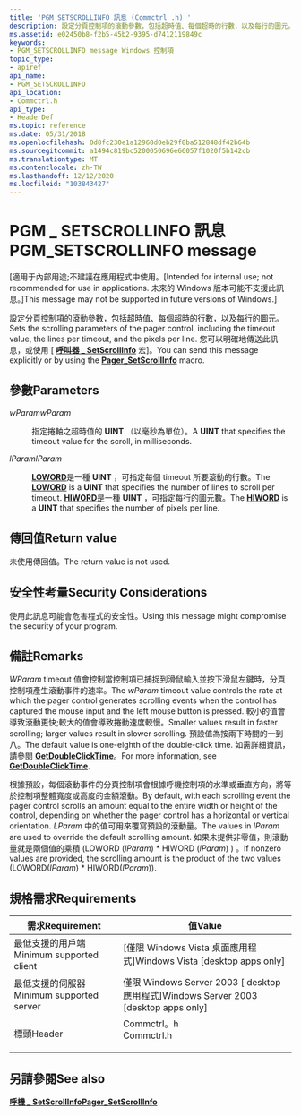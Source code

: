 ```yaml
---
title: 'PGM_SETSCROLLINFO 訊息 (Commctrl .h) '
description: 設定分頁控制項的滾動參數，包括超時值、每個超時的行數，以及每行的圖元。 您可以明確地傳送此訊息，或使用 [呼叫器 \_ SetScrollInfo 宏]。
ms.assetid: e02450b8-f2b5-45b2-9395-d7412119849c
keywords:
- PGM_SETSCROLLINFO message Windows 控制項
topic_type:
- apiref
api_name:
- PGM_SETSCROLLINFO
api_location:
- Commctrl.h
api_type:
- HeaderDef
ms.topic: reference
ms.date: 05/31/2018
ms.openlocfilehash: 0d8fc230e1a12968d0eb29f8ba512848df42b64b
ms.sourcegitcommit: a1494c819bc5200050696e66057f1020f5b142cb
ms.translationtype: MT
ms.contentlocale: zh-TW
ms.lasthandoff: 12/12/2020
ms.locfileid: "103843427"
---
```

# <a name="pgm_setscrollinfo-message"></a><span data-ttu-id="cffa7-105">PGM \_ SETSCROLLINFO 訊息</span><span class="sxs-lookup"><span data-stu-id="cffa7-105">PGM\_SETSCROLLINFO message</span></span>

<span data-ttu-id="cffa7-106">\[適用于內部用途;不建議在應用程式中使用。</span><span class="sxs-lookup"><span data-stu-id="cffa7-106">\[Intended for internal use; not recommended for use in applications.</span></span> <span data-ttu-id="cffa7-107">未來的 Windows 版本可能不支援此訊息。\]</span><span class="sxs-lookup"><span data-stu-id="cffa7-107">This message may not be supported in future versions of Windows.\]</span></span>

<span data-ttu-id="cffa7-108">設定分頁控制項的滾動參數，包括超時值、每個超時的行數，以及每行的圖元。</span><span class="sxs-lookup"><span data-stu-id="cffa7-108">Sets the scrolling parameters of the pager control, including the timeout value, the lines per timeout, and the pixels per line.</span></span> <span data-ttu-id="cffa7-109">您可以明確地傳送此訊息，或使用 [ [**呼叫器 \_ SetScrollInfo**](/windows/desktop/api/Commctrl/nf-commctrl-pager_setscrollinfo) 宏]。</span><span class="sxs-lookup"><span data-stu-id="cffa7-109">You can send this message explicitly or by using the [**Pager\_SetScrollInfo**](/windows/desktop/api/Commctrl/nf-commctrl-pager_setscrollinfo) macro.</span></span>

## <a name="parameters"></a><span data-ttu-id="cffa7-110">參數</span><span class="sxs-lookup"><span data-stu-id="cffa7-110">Parameters</span></span>

<dl> <dt>

<span data-ttu-id="cffa7-111">*wParam*</span><span class="sxs-lookup"><span data-stu-id="cffa7-111">*wParam*</span></span> 
</dt> <dd>

<span data-ttu-id="cffa7-112">指定捲軸之超時值的 **UINT** （以毫秒為單位）。</span><span class="sxs-lookup"><span data-stu-id="cffa7-112">A **UINT** that specifies the timeout value for the scroll, in milliseconds.</span></span>

</dd> <dt>

<span data-ttu-id="cffa7-113">*lParam*</span><span class="sxs-lookup"><span data-stu-id="cffa7-113">*lParam*</span></span> 
</dt> <dd>

<span data-ttu-id="cffa7-114">[**LOWORD**](/previous-versions/windows/desktop/legacy/ms632659(v=vs.85))是一種 **UINT** ，可指定每個 timeout 所要滾動的行數。</span><span class="sxs-lookup"><span data-stu-id="cffa7-114">The [**LOWORD**](/previous-versions/windows/desktop/legacy/ms632659(v=vs.85)) is a **UINT** that specifies the number of lines to scroll per timeout.</span></span> <span data-ttu-id="cffa7-115">[**HIWORD**](/previous-versions/windows/desktop/legacy/ms632657(v=vs.85))是一種 **UINT** ，可指定每行的圖元數。</span><span class="sxs-lookup"><span data-stu-id="cffa7-115">The [**HIWORD**](/previous-versions/windows/desktop/legacy/ms632657(v=vs.85)) is a **UINT** that specifies the number of pixels per line.</span></span>

</dd> </dl>

## <a name="return-value"></a><span data-ttu-id="cffa7-116">傳回值</span><span class="sxs-lookup"><span data-stu-id="cffa7-116">Return value</span></span>

<span data-ttu-id="cffa7-117">未使用傳回值。</span><span class="sxs-lookup"><span data-stu-id="cffa7-117">The return value is not used.</span></span>

## <a name="security-considerations"></a><span data-ttu-id="cffa7-118">安全性考量</span><span class="sxs-lookup"><span data-stu-id="cffa7-118">Security Considerations</span></span>

<span data-ttu-id="cffa7-119">使用此訊息可能會危害程式的安全性。</span><span class="sxs-lookup"><span data-stu-id="cffa7-119">Using this message might compromise the security of your program.</span></span>

## <a name="remarks"></a><span data-ttu-id="cffa7-120">備註</span><span class="sxs-lookup"><span data-stu-id="cffa7-120">Remarks</span></span>

<span data-ttu-id="cffa7-121">*WParam* timeout 值會控制當控制項已捕捉到滑鼠輸入並按下滑鼠左鍵時，分頁控制項產生滾動事件的速率。</span><span class="sxs-lookup"><span data-stu-id="cffa7-121">The *wParam* timeout value controls the rate at which the pager control generates scrolling events when the control has captured the mouse input and the left mouse button is pressed.</span></span> <span data-ttu-id="cffa7-122">較小的值會導致滾動更快;較大的值會導致捲動速度較慢。</span><span class="sxs-lookup"><span data-stu-id="cffa7-122">Smaller values result in faster scrolling; larger values result in slower scrolling.</span></span> <span data-ttu-id="cffa7-123">預設值為按兩下時間的一到八。</span><span class="sxs-lookup"><span data-stu-id="cffa7-123">The default value is one-eighth of the double-click time.</span></span> <span data-ttu-id="cffa7-124">如需詳細資訊，請參閱 [**GetDoubleClickTime**](/windows/desktop/api/winuser/nf-winuser-getdoubleclicktime)。</span><span class="sxs-lookup"><span data-stu-id="cffa7-124">For more information, see [**GetDoubleClickTime**](/windows/desktop/api/winuser/nf-winuser-getdoubleclicktime).</span></span>

<span data-ttu-id="cffa7-125">根據預設，每個滾動事件的分頁控制項會根據呼機控制項的水準或垂直方向，將等於控制項整體寬度或高度的金額滾動。</span><span class="sxs-lookup"><span data-stu-id="cffa7-125">By default, with each scrolling event the pager control scrolls an amount equal to the entire width or height of the control, depending on whether the pager control has a horizontal or vertical orientation.</span></span> <span data-ttu-id="cffa7-126">*LParam* 中的值可用來覆寫預設的滾動量。</span><span class="sxs-lookup"><span data-stu-id="cffa7-126">The values in *lParam* are used to override the default scrolling amount.</span></span> <span data-ttu-id="cffa7-127">如果未提供非零值，則滾動量就是兩個值的乘積 (LOWORD (*lParam*) \* HIWORD (*lParam*) ) 。</span><span class="sxs-lookup"><span data-stu-id="cffa7-127">If nonzero values are provided, the scrolling amount is the product of the two values (LOWORD(*lParam*) \* HIWORD(*lParam*)).</span></span>

## <a name="requirements"></a><span data-ttu-id="cffa7-128">規格需求</span><span class="sxs-lookup"><span data-stu-id="cffa7-128">Requirements</span></span>



| <span data-ttu-id="cffa7-129">需求</span><span class="sxs-lookup"><span data-stu-id="cffa7-129">Requirement</span></span> | <span data-ttu-id="cffa7-130">值</span><span class="sxs-lookup"><span data-stu-id="cffa7-130">Value</span></span> |
|-------------------------------------|---------------------------------------------------------------------------------------|
| <span data-ttu-id="cffa7-131">最低支援的用戶端</span><span class="sxs-lookup"><span data-stu-id="cffa7-131">Minimum supported client</span></span><br/> | <span data-ttu-id="cffa7-132">\[僅限 Windows Vista 桌面應用程式\]</span><span class="sxs-lookup"><span data-stu-id="cffa7-132">Windows Vista \[desktop apps only\]</span></span><br/>                                        |
| <span data-ttu-id="cffa7-133">最低支援的伺服器</span><span class="sxs-lookup"><span data-stu-id="cffa7-133">Minimum supported server</span></span><br/> | <span data-ttu-id="cffa7-134">僅限 Windows Server 2003 \[ desktop 應用程式\]</span><span class="sxs-lookup"><span data-stu-id="cffa7-134">Windows Server 2003 \[desktop apps only\]</span></span><br/>                                  |
| <span data-ttu-id="cffa7-135">標頭</span><span class="sxs-lookup"><span data-stu-id="cffa7-135">Header</span></span><br/>                   | <dl> <span data-ttu-id="cffa7-136"><dt>Commctrl。h</dt></span><span class="sxs-lookup"><span data-stu-id="cffa7-136"><dt>Commctrl.h</dt></span></span> </dl> |



## <a name="see-also"></a><span data-ttu-id="cffa7-137">另請參閱</span><span class="sxs-lookup"><span data-stu-id="cffa7-137">See also</span></span>

<dl> <dt>

[<span data-ttu-id="cffa7-138">**呼機 \_ SetScrollInfo**</span><span class="sxs-lookup"><span data-stu-id="cffa7-138">**Pager\_SetScrollInfo**</span></span>](/windows/desktop/api/Commctrl/nf-commctrl-pager_setscrollinfo)
</dt> </dl>

 


